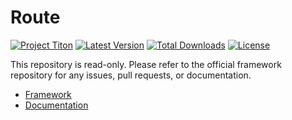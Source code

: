 # Route #
[![Project Titon](https://img.shields.io/badge/project-titon-82667d.svg?style=flat)](http://titon.io)
[![Latest Version](https://img.shields.io/packagist/v/titon/route.svg?style=flat)](https://packagist.org/packages/titon/route)
[![Total Downloads](https://img.shields.io/packagist/dm/titon/route.svg?style=flat)](https://packagist.org/packages/titon/route)
[![License](https://img.shields.io/packagist/l/titon/route.svg?style=flat)](https://github.com/titon/framework/blob/master/license.md)

This repository is read-only. Please refer to the official framework repository for any issues, pull requests, or documentation.

* [Framework](https://github.com/titon/framework)
* [Documentation](https://github.com/titon/framework/blob/master/docs/en/packages/route/index.md)
